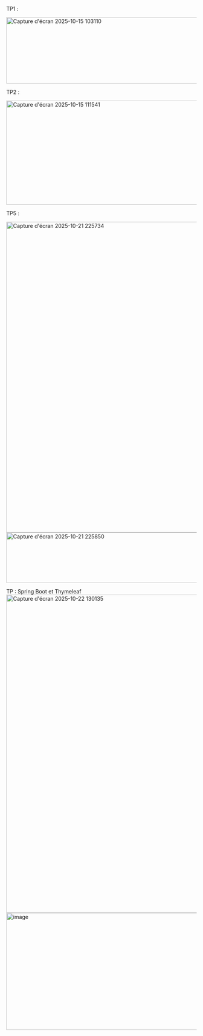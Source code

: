TP1 : 

<img width="1277" height="175" alt="Capture d'écran 2025-10-15 103110" src="https://github.com/user-attachments/assets/ef81f3c3-891a-47a6-9f47-4584d9acc1ad" />

TP2 :

<img width="760" height="275" alt="Capture d'écran 2025-10-15 111541" src="https://github.com/user-attachments/assets/8d14cee2-c501-402d-a1f9-fec107462bfe" />

TP5 :

<img width="1160" height="820" alt="Capture d'écran 2025-10-21 225734" src="https://github.com/user-attachments/assets/9d1b17c1-3b1d-4e40-83c0-d16564bf1fba" />
<img width="1088" height="133" alt="Capture d'écran 2025-10-21 225850" src="https://github.com/user-attachments/assets/8b1c3e86-bf7e-4e73-a131-dbef58e6d59a" />

TP : Spring Boot et Thymeleaf 
<img width="831" height="840" alt="Capture d'écran 2025-10-22 130135" src="https://github.com/user-attachments/assets/8ab5ba38-a4eb-4fc0-8739-03e750d2b36a" />
<img width="805" height="309" alt="image" src="https://github.com/user-attachments/assets/b9746527-0717-4e6c-8560-bd64c8725320" />

